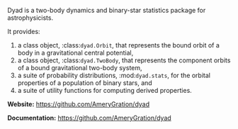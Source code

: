 Dyad is a two-body dynamics and binary-star statistics package for astrophysicists.

It provides:

1. a class object, :class:`dyad.Orbit`, that represents the bound orbit of a body in a gravitational central potential,
2. a class object, :class:`dyad.TwoBody`, that represents the component orbits of a bound gravitational two-body system,
3. a suite of probability distributions, :mod:`dyad.stats`, for the orbital properties of a population of binary stars, and
4. a suite of utility functions for computing derived properties.

**Website:** https://github.com/AmeryGration/dyad

**Documentation:** https://github.com/AmeryGration/dyad
